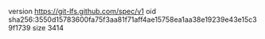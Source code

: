 version https://git-lfs.github.com/spec/v1
oid sha256:3550d15783600fa75f3aa81f71aff4ae15758ea1aa38e19239e43e15c39f1739
size 3414
